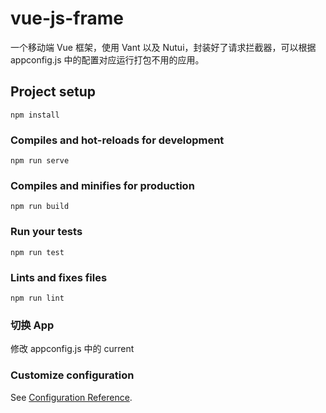 # vue-js-frame

一个移动端 Vue 框架，使用 Vant 以及 Nutui，封装好了请求拦截器，可以根据 appconfig.js 中的配置对应运行打包不用的应用。

## Project setup

```
npm install
```

### Compiles and hot-reloads for development

```
npm run serve
```

### Compiles and minifies for production

```
npm run build
```

### Run your tests

```
npm run test
```

### Lints and fixes files

```
npm run lint
```

### 切换 App

修改 appconfig.js 中的 current

### Customize configuration

See [Configuration Reference](https://cli.vuejs.org/config/).

